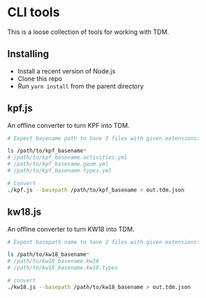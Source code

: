 # CLI tools

This is a loose collection of tools for working with TDM.

## Installing

* Install a recent version of Node.js
* Clone this repo
* Run `yarn install` from the parent directory

## kpf.js

An offline converter to turn KPF into TDM.

```bash
# Expect basename path to have 3 files with given extensions:

ls /path/to/kpf_basename*
# /path/to/kpf_basename.activities.yml
# /path/to/kpf_basename.geom.yml
# /path/to/kpf_basename.types.yml

# Convert
./kpf.js --basepath /path/to/kpf_basename > out.tdm.json
```

## kw18.js

An offline converter to turn KW18 into TDM.

```bash
# Expext basepath name to have 2 files with given extensions:

ls /path/to/kw18_basename*
# /path/to/kw18_basename.kw18
# /path/to/kw18_basename.kw18.types

# convert
./kw18.js --basepath /path/to/kw18_basename > out.tdm.json
```
